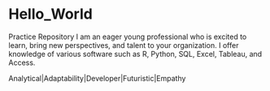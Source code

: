 # Hello_World
Practice Repository
I am an eager young professional who is excited to learn, bring new perspectives, and talent to your organization. I offer knowledge of various software such as R, Python, SQL, Excel, Tableau, and Access.

Analytical|Adaptability|Developer|Futuristic|Empathy 
